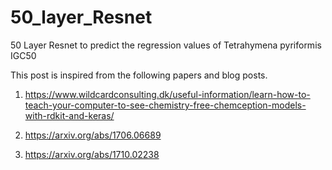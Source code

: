# 50_layer_Resnet
50 Layer Resnet to predict the regression values of Tetrahymena pyriformis IGC50

This post is inspired from the following papers and blog posts.

1) https://www.wildcardconsulting.dk/useful-information/learn-how-to-teach-your-computer-to-see-chemistry-free-chemception-models-with-rdkit-and-keras/

2) https://arxiv.org/abs/1706.06689

3) https://arxiv.org/abs/1710.02238


